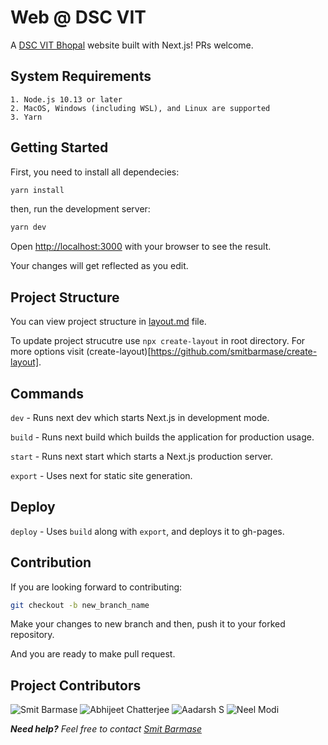 # Web @ DSC VIT

A [DSC VIT Bhopal](https://dscvitbhopal.github.io/) website built with Next.js! PRs welcome.

## System Requirements

```
1. Node.js 10.13 or later
2. MacOS, Windows (including WSL), and Linux are supported
3. Yarn
```

## Getting Started

First, you need to install all dependecies:

```bash
yarn install
```

then, run the development server:

```bash
yarn dev
```

Open [http://localhost:3000](http://localhost:3000) with your browser to see the result.

Your changes will get reflected as you edit.

## Project Structure

You can view project structure in [layout.md](https://github.com/DSCVITBHOPAL/dscvitbhopal.github.io/blob/master/layout.md) file.

To update project strucutre use `npx create-layout` in root directory. For more options visit (create-layout)[https://github.com/smitbarmase/create-layout].

## Commands

`dev` - Runs next dev which starts Next.js in development mode.

`build` - Runs next build which builds the application for production usage.

`start` - Runs next start which starts a Next.js production server.

`export` - Uses next for static site generation.

## Deploy

`deploy` - Uses `build` along with `export`, and deploys it to gh-pages.

## Contribution

If you are looking forward to contributing:

```bash
git checkout -b new_branch_name
```

Make your changes to new branch and then, push it to your forked repository.

And you are ready to make pull request.

## Project Contributors

<img src="https://avatars.githubusercontent.com/u/37347831?s=60&v=4" alt="Smit Barmase"></img>
<img src="https://avatars.githubusercontent.com/u/64676594?s=96&v=4" alt="Abhijeet Chatterjee"></img>
<img src="https://avatars.githubusercontent.com/u/54549066?s=96&v=4" alt="Aadarsh S"></img>
<img src="https://avatars.githubusercontent.com/u/53475167?s=96&v=4" alt="Neel Modi"></img>

**_Need help?_** 
_Feel free to contact [Smit Barmase](https://github.com/smitbarmase)_
